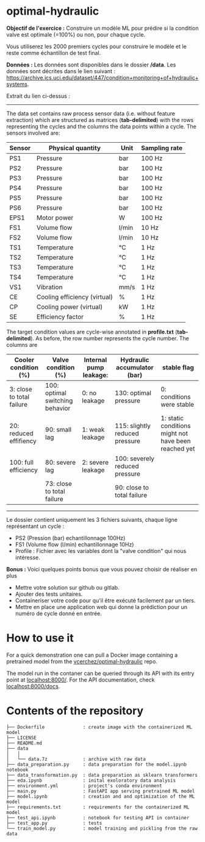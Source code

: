 # optimal-hydraulic

**Objectif de l'exercice :** Construire un modèle ML pour prédire si la condition valve est 
optimale (=100%) ou non, pour chaque cycle.

Vous utiliserez les 2000 premiers cycles pour construire le modèle et le reste comme échantillon 
de test final.   

**Données :** Les données sont disponibles dans le dossier **/data**. Les données sont décrites 
dans le lien suivant : https://archive.ics.uci.edu/dataset/447/condition+monitoring+of+hydraulic+systems.

Extrait du lien ci-dessus :

***************************

The data set contains raw process sensor data (i.e. without feature extraction) which are 
structured as matrices (**tab-delimited**) with the rows representing the cycles and the columns 
the data points within a cycle. The sensors involved are:

| Sensor | Physical quantity            | Unit  | Sampling rate |
|--------|------------------------------|-------|---------------|
| PS1    | Pressure                     | bar   | 100 Hz        |
| PS2    | Pressure                     | bar   | 100 Hz        |
| PS3    | Pressure                     | bar   | 100 Hz        |
| PS4    | Pressure                     | bar   | 100 Hz        |
| PS5    | Pressure                     | bar   | 100 Hz        |
| PS6    | Pressure                     | bar   | 100 Hz        |
| EPS1   | Motor power                  | W     | 100 Hz        |
| FS1    | Volume flow                  | l/min | 10 Hz         |
| FS2    | Volume flow                  | l/min | 10 Hz         |
| TS1    | Temperature                  | °C    | 1 Hz          |
| TS2    | Temperature                  | °C    | 1 Hz          |
| TS3    | Temperature                  | °C    | 1 Hz          |
| TS4    | Temperature                  | °C    | 1 Hz          |
| VS1    | Vibration                    | mm/s  | 1 Hz          |
| CE     | Cooling efficiency (virtual) | %     | 1 Hz          |
| CP     | Cooling power (virtual)      | kW    | 1 Hz          |
| SE     | Efficiency factor            | %     | 1 Hz          |

The target condition values are cycle-wise annotated in **profile.txt** (**tab-delimited**). As 
before, the row number represents the cycle number. The columns are


| Cooler condition (%)      | Valve condition (%)             | Internal pump leakage: | Hydraulic accumulator (bar)    | stable flag                                          |
|---------------------------|---------------------------------|------------------------|--------------------------------|------------------------------------------------------|
| 3: close to total failure | 100: optimal switching behavior | 0: no leakage          | 130: optimal pressure          | 0: conditions were stable                            |
| 20: reduced effifiency    | 90: small lag                   | 1: weak leakage        | 115: slightly reduced pressure | 1: static conditions might not have been reached yet |
| 100: full efficiency      | 80: severe lag                  | 2: severe leakage      | 100: severely reduced pressure |                                                      |
|                           | 73: close to total failure      |                        | 90: close to total failure     |                                                      |

***************************

Le dossier contient uniquement les 3 fichiers suivants, chaque ligne représentant un cycle : 
 
* PS2 (Pression (bar) echantillonnage 100Hz) 
* FS1 (Volume flow (l/min) echantillonnage 10Hz) 
* Profile : Fichier avec les variables dont la "valve condition" qui nous intéresse. 

**Bonus :** Voici quelques points bonus que vous pouvez choisir de réaliser en plus

*  Mettre votre solution sur github ou gitlab.
*  Ajouter des tests unitaires.
*  Containeriser votre code pour qu'il être exécuté facilement par un tiers.
*  Mettre en place une application web qui donne la prédiction pour un numéro de cycle donné en 
entrée.

# How to use it

For a quick demonstration one can pull a Docker image containing a pretrained model from the
[vcerchez/optimal-hydraulic](https://hub.docker.com/repository/docker/vcerchez/optimal-hydraulic/tags) 
repo.

The model run in the contaner can be queried through its API with its entry point at 
[localhost:8000/](http://localhost:8000/). For the API documentation, check 
[localhost:8000/docs](http://localhost:8000/docs).

# Contents of the repository

```
├── Dockerfile              : create image with the containerized ML model
├── LICENSE
├── README.md
├── data
│   │
│   └── data.7z             : archive with raw data
├── data_preparation.py     : data preparation for the model.ipynb notebook
├── data_transformation.py  : data preparation as sklearn transformers
├── eda.ipynb               : inital exoloratory data analysis
├── environment.yml         : project's conda environment
├── main.py                 : FastAPI app serving pretrained ML model
├── model.ipynb             : creation and and optimization of the ML model
├── requirements.txt        : requirements for the containerized ML model
├── test_api.ipynb          : notebook for testing API in container
├── test_app.py             : tests
└── train_model.py          : model training and pickling from the raw data
```
